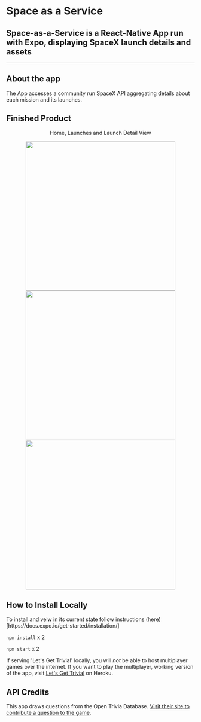 # Space as a Service

## Space-as-a-Service is a React-Native App run with Expo, displaying SpaceX launch details and assets

---

## About the app

<p>
The App accesses a community run SpaceX API aggregating details about each mission and its launches.
</p>

## Finished Product

<p align='center'>Home, Launches and Launch Detail View</p>
  <p align="center">
    <img src="https://github.com/dpletzke/lets-get-trivial/blob/master/docs/Main.png?raw=true" height="400">
    <img src="https://github.com/dpletzke/lets-get-trivial/blob/master/docs/Launches.png?raw=true" height="400">
    <img src="https://github.com/dpletzke/lets-get-trivial/blob/master/docs/Launch_Details.png?raw=true" height="400">
  </p>
</p>

## How to Install Locally

<p> To install and veiw in its current state follow instructions (here)[https://docs.expo.io/get-started/installation/]

`npm install` x 2

`npm start` x 2

<p>If serving 'Let's Get Trivial' locally, you will <em>not</em> be able to host multiplayer games over the internet. If you want to play the multiplayer, working version of the app, visit <a href="https://www.lets-get-trivial-game.herokuapp.com">Let's Get Trivial</a> on Heroku.</p>

## API Credits

This app draws questions from the Open Trivia Database. [Visit their site to contribute a question to the game](https://opentdb.com/login.php).
